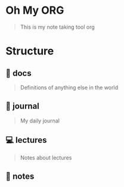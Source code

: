 # Oh My ORG

> This is my note taking tool org

# Structure

## :notebook_with_decorative_cover: docs

> Definitions of anything else in the world

## :newspaper: journal

> My daily journal

## :computer: lectures

> Notes about lectures

## :page_facing_up: notes

>
